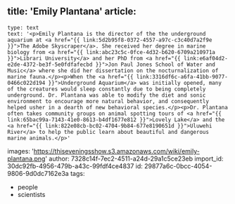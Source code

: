 title: 'Emily Plantana'
article:
  -
    type: text
    text: '<p>Emily Plantana is the director of the the underground aquarium at <a href="{{ link:5d2b95f8-0372-4557-a97c-c3c40d7a2f9e }}">The Adobe Skyscraper</a>. She received her degree in marine biology from <a href="{{ link:abc23c5c-0fce-4d32-b620-6709a210971a }}">Librari University</a> and her PhD from <a href="{{ link:e6af04d2-e2de-4372-be3f-5e0fdfafecbd }}">Jon Paul Jones School of Water and Music</a> where she did her dissertation on the nocturnalization of marine fauna.</p><p>When the <a href="{{ link:3316df6c-a6fa-41bb-9077-0466c022d194 }}">Underground Aquarium</a> was initially opened, many of the creatures would sleep constantly due to being completely underground. Dr. Plantana was able to modify the diet and sonic environment to encourage more natural behavior, and consequently helped usher in a dearth of new behavioral species.</p><p>Dr. Plantana often takes community groups on animal spotting tours of <a href="{{ link:65bac99a-7143-41e0-8613-b4df1677e812 }}">Lovely Lake</a> and the <a href="{{ link:822e08cb-bc02-4704-9b84-677e8190651d }}">Uluwehi River</a> to help the public learn about beautiful and dangerous marine animals.</p>'
images: 'https://thiseveningsshow.s3.amazonaws.com/wiki/emily-plantana.png'
author: 7328c14f-7ec2-4511-a24d-29a1c5ce23eb
import_id: 30dc92fb-4956-479b-a43c-99fdf4ce4837
id: 29877a6c-0bcc-4054-9806-9d0dc7162e3a
tags:
  - people
  - scientists
